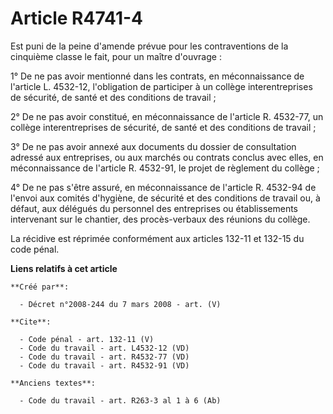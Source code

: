 # Article R4741-4

Est puni de la peine d'amende prévue pour les contraventions de la cinquième classe le fait, pour un maître d'ouvrage : 

1° De ne pas avoir mentionné dans les contrats, en méconnaissance de l'article L. 4532-12, l'obligation de participer à un
collège interentreprises de sécurité, de santé et des conditions de travail ; 

2° De ne pas avoir constitué, en méconnaissance de l'article R. 4532-77, un collège interentreprises de sécurité, de santé et
des conditions de travail ; 

3° De ne pas avoir annexé aux documents du dossier de consultation adressé aux entreprises, ou aux marchés ou contrats
conclus avec elles, en méconnaissance de l'article R. 4532-91, le projet de règlement du collège ; 

4° De ne pas s'être assuré, en méconnaissance de l'article R. 4532-94 de l'envoi aux comités d'hygiène, de sécurité et des
conditions de travail ou, à défaut, aux délégués du personnel des entreprises ou établissements intervenant sur le chantier,
des procès-verbaux des réunions du collège. 

La récidive est réprimée conformément aux articles 132-11 et 132-15 du code pénal.

**Liens relatifs à cet article**

	**Créé par**:

	  - Décret n°2008-244 du 7 mars 2008 - art. (V)

	**Cite**:

	  - Code pénal - art. 132-11 (V)
	  - Code du travail - art. L4532-12 (VD)
	  - Code du travail - art. R4532-77 (VD)
	  - Code du travail - art. R4532-91 (VD)

	**Anciens textes**:

	  - Code du travail - art. R263-3 al 1 à 6 (Ab)
